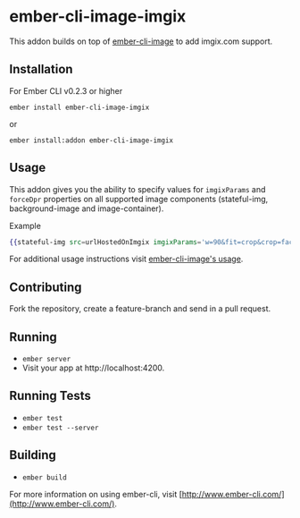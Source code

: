 # ember-cli-image-imgix

This addon builds on top of [ember-cli-image](https://github.com/bustlelabs/ember-cli-image) to add imgix.com support.

## Installation
For Ember CLI v0.2.3 or higher
```
ember install ember-cli-image-imgix
```
or
```
ember install:addon ember-cli-image-imgix
```
## Usage
This addon gives you the ability to specify values for `imgixParams` and `forceDpr`
properties on all supported image components (stateful-img, background-image and image-container).

Example
```handlebars
{{stateful-img src=urlHostedOnImgix imgixParams='w=90&fit=crop&crop=faces&q=70' forceDpr=false}}
```

For additional usage instructions visit [ember-cli-image's usage](https://github.com/bustlelabs/ember-cli-image#usage).



## Contributing
Fork the repository, create a feature-branch and send in a pull request.

## Running

* `ember server`
* Visit your app at http://localhost:4200.

## Running Tests

* `ember test`
* `ember test --server`

## Building

* `ember build`

For more information on using ember-cli, visit [http://www.ember-cli.com/](http://www.ember-cli.com/).
